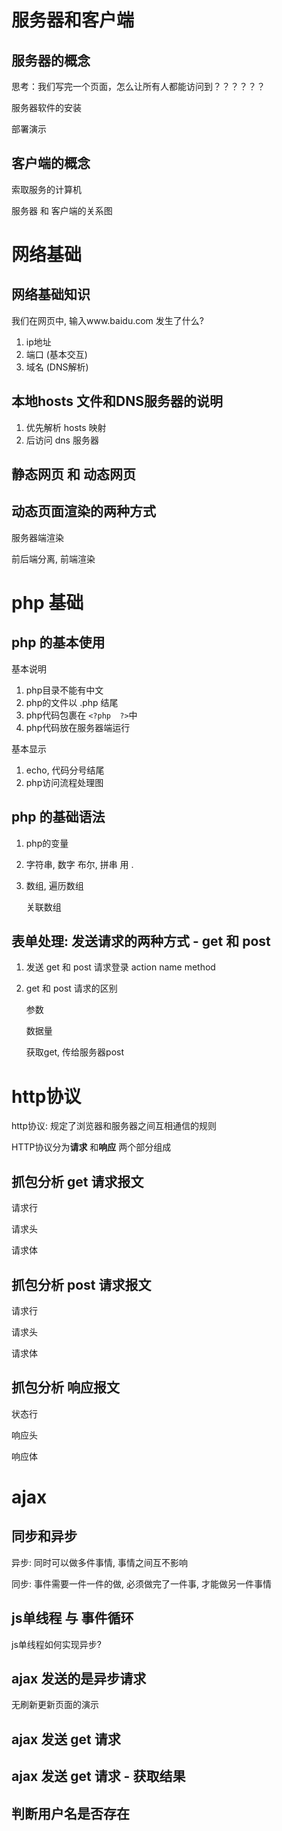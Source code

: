 # 服务器和客户端

## 服务器的概念

思考：我们写完一个页面，怎么让所有人都能访问到？？？？？？

服务器软件的安装

部署演示



## 客户端的概念

索取服务的计算机

服务器 和 客户端的关系图



# 网络基础

## 网络基础知识

我们在网页中, 输入www.baidu.com 发生了什么?

1. ip地址
2. 端口  (基本交互)
3. 域名  (DNS解析)



## 本地hosts 文件和DNS服务器的说明

1. 优先解析 hosts 映射
2. 后访问 dns 服务器





## 静态网页 和 动态网页







## 动态页面渲染的两种方式

服务器端渲染

前后端分离, 前端渲染



# php 基础      

## php 的基本使用

基本说明

1. php目录不能有中文
2. php的文件以 .php 结尾
3. php代码包裹在 `<?php  ?>`中
4. php代码放在服务器端运行

基本显示

1. echo,  代码分号结尾
2. php访问流程处理图





## php 的基础语法

1. php的变量

2. 字符串, 数字 布尔,  拼串 用 .

3. 数组,  遍历数组

   关联数组





## 表单处理: 发送请求的两种方式 - get 和 post

1. 发送 get 和 post 请求登录   action name  method

2. get 和 post 请求的区别

   参数

   数据量

   获取get,  传给服务器post







# http协议 

http协议: 规定了浏览器和服务器之间互相通信的规则

HTTP协议分为**请求** 和**响应** 两个部分组成

## 抓包分析 get 请求报文

请求行

请求头

请求体





## 抓包分析 post 请求报文

请求行

请求头

请求体





## 抓包分析 响应报文

状态行

响应头

响应体



# ajax

## 同步和异步

异步: 同时可以做多件事情, 事情之间互不影响

同步: 事件需要一件一件的做, 必须做完了一件事, 才能做另一件事情



## js单线程 与 事件循环

js单线程如何实现异步?





## ajax 发送的是异步请求

无刷新更新页面的演示





## ajax 发送 get 请求







## ajax 发送 get 请求 - 获取结果







## 判断用户名是否存在